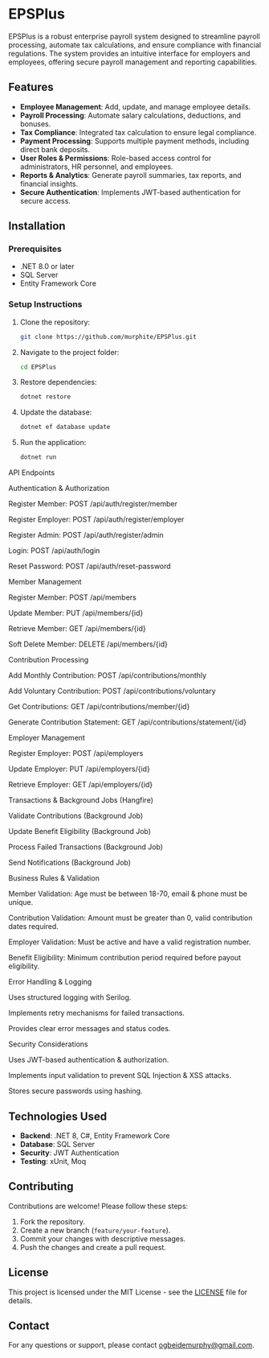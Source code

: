# EPSPlus

EPSPlus is a robust enterprise payroll system designed to streamline payroll processing, automate tax calculations, and ensure compliance with financial regulations. The system provides an intuitive interface for employers and employees, offering secure payroll management and reporting capabilities.

## Features

- **Employee Management**: Add, update, and manage employee details.
- **Payroll Processing**: Automate salary calculations, deductions, and bonuses.
- **Tax Compliance**: Integrated tax calculation to ensure legal compliance.
- **Payment Processing**: Supports multiple payment methods, including direct bank deposits.
- **User Roles & Permissions**: Role-based access control for administrators, HR personnel, and employees.
- **Reports & Analytics**: Generate payroll summaries, tax reports, and financial insights.
- **Secure Authentication**: Implements JWT-based authentication for secure access.

## Installation

### Prerequisites
- .NET 8.0 or later
- SQL Server
- Entity Framework Core

### Setup Instructions
1. Clone the repository:
   ```bash
   git clone https://github.com/murphite/EPSPlus.git
   ```
2. Navigate to the project folder:
   ```bash
   cd EPSPlus
   ```
3. Restore dependencies:
   ```bash
   dotnet restore
   ```
4. Update the database:
   ```bash
   dotnet ef database update
   ```
5. Run the application:
   ```bash
   dotnet run
   ```

API Endpoints

Authentication & Authorization

Register Member: POST /api/auth/register/member

Register Employer: POST /api/auth/register/employer

Register Admin: POST /api/auth/register/admin

Login: POST /api/auth/login

Reset Password: POST /api/auth/reset-password

Member Management

Register Member: POST /api/members

Update Member: PUT /api/members/{id}

Retrieve Member: GET /api/members/{id}

Soft Delete Member: DELETE /api/members/{id}

Contribution Processing

Add Monthly Contribution: POST /api/contributions/monthly

Add Voluntary Contribution: POST /api/contributions/voluntary

Get Contributions: GET /api/contributions/member/{id}

Generate Contribution Statement: GET /api/contributions/statement/{id}

Employer Management

Register Employer: POST /api/employers

Update Employer: PUT /api/employers/{id}

Retrieve Employer: GET /api/employers/{id}

Transactions & Background Jobs (Hangfire)

Validate Contributions (Background Job)

Update Benefit Eligibility (Background Job)

Process Failed Transactions (Background Job)

Send Notifications (Background Job)

Business Rules & Validation

Member Validation: Age must be between 18-70, email & phone must be unique.

Contribution Validation: Amount must be greater than 0, valid contribution dates required.

Employer Validation: Must be active and have a valid registration number.

Benefit Eligibility: Minimum contribution period required before payout eligibility.

Error Handling & Logging

Uses structured logging with Serilog.

Implements retry mechanisms for failed transactions.

Provides clear error messages and status codes.

Security Considerations

Uses JWT-based authentication & authorization.

Implements input validation to prevent SQL Injection & XSS attacks.

Stores secure passwords using hashing.
## Technologies Used

- **Backend**: .NET 8, C#, Entity Framework Core
- **Database**: SQL Server
- **Security**: JWT Authentication
- **Testing**: xUnit, Moq

## Contributing

Contributions are welcome! Please follow these steps:
1. Fork the repository.
2. Create a new branch (`feature/your-feature`).
3. Commit your changes with descriptive messages.
4. Push the changes and create a pull request.

## License

This project is licensed under the MIT License - see the [LICENSE](LICENSE) file for details.

## Contact

For any questions or support, please contact [ogbeidemurphy@gmail.com](mailto:ogbeidemurphy@gmail.com).

